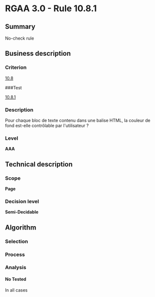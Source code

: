 # RGAA 3.0 -  Rule 10.8.1

## Summary

No-check rule

## Business description

### Criterion

[10.8](http://references.modernisation.gouv.fr/referentiel-technique-0#crit-10-8)

###Test

[10.8.1](http://disic.github.io/rgaa_referentiel_en/RGAA3.0_Criteria_English_version_v1.html#test-10-8-1)

### Description

Pour chaque bloc de texte contenu dans une balise HTML, la couleur de fond est-elle contr&ocirc;lable par l'utilisateur ?

### Level

**AAA**

## Technical description

### Scope

**Page**

### Decision level

**Semi-Decidable**

## Algorithm

### Selection

### Process

### Analysis

#### No Tested 

In all cases
